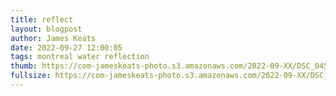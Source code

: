 ```yaml
---
title: reflect
layout: blogpost
author: James Keats
date: 2022-09-27 12:00:05
tags: montreal water reflection
thumb: https://com-jameskeats-photo.s3.amazonaws.com/2022-09-XX/DSC_0453_thumb.jpg
fullsize: https://com-jameskeats-photo.s3.amazonaws.com/2022-09-XX/DSC_0453.jpg
---
```

